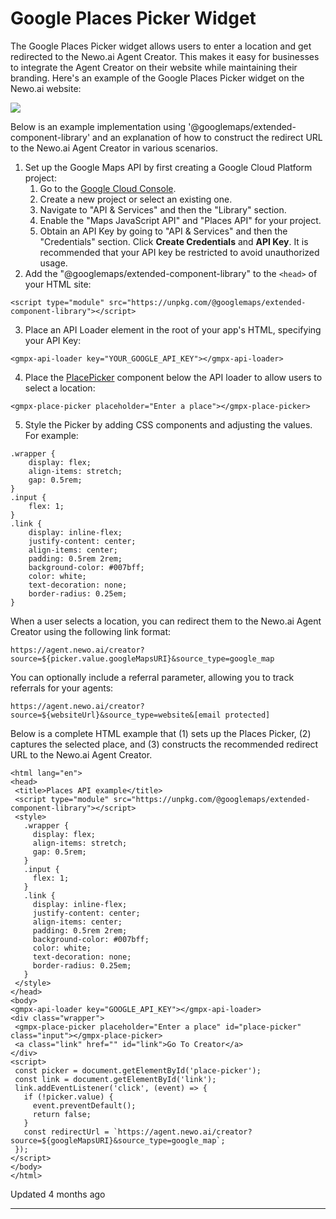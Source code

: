 # Google Places Picker Widget

The Google Places Picker widget allows users to enter a location and get redirected to the Newo.ai Agent Creator. This makes it easy for businesses to integrate the Agent Creator on their website while maintaining their branding. Here's an example of the Google Places Picker widget on the Newo.ai website:

![](https://files.readme.io/c3a4cce47d4b69ed6416dfaa8423efdfb96a4af7013660722196b909e20812da-Screenshot_2024-11-27_at_17.11.01.png)

Below is an example implementation using '@googlemaps/extended-component-library' and an explanation of how to construct the redirect URL to the Newo.ai Agent Creator in various scenarios.

1.  Set up the Google Maps API by first creating a Google Cloud Platform project:
    1.  Go to the [Google Cloud Console](https://console.cloud.google.com/).
    2.  Create a new project or select an existing one.
    3.  Navigate to "API & Services" and then the "Library" section.
    4.  Enable the "Maps JavaScript API" and "Places API" for your project.
    5.  Obtain an API Key by going to "API & Services" and then the "Credentials" section. Click **Create Credentials** and **API Key**. It is recommended that your API key be restricted to avoid unauthorized usage.
2.  Add the "@googlemaps/extended-component-library" to the `<head>` of your HTML site:

```
<script type="module" src="https://unpkg.com/@googlemaps/extended-component-library"></script>
```

3.  Place an API Loader element in the root of your app's HTML, specifying your API Key:

```
<gmpx-api-loader key="YOUR_GOOGLE_API_KEY"></gmpx-api-loader>
```

4.  Place the [PlacePicker](https://github.com/googlemaps/extended-component-library/blob/HEAD/src/place_picker/README.md) component below the API loader to allow users to select a location:

```
<gmpx-place-picker placeholder="Enter a place"></gmpx-place-picker>
```

5.  Style the Picker by adding CSS components and adjusting the values. For example:

```
.wrapper {
    display: flex;
    align-items: stretch;
    gap: 0.5rem;
}
.input {
    flex: 1;
}
.link {
    display: inline-flex;
    justify-content: center;
    align-items: center;
    padding: 0.5rem 2rem;
    background-color: #007bff;
    color: white;
    text-decoration: none;
    border-radius: 0.25em;
}
```

When a user selects a location, you can redirect them to the Newo.ai Agent Creator using the following link format:

```
https://agent.newo.ai/creator?source=${picker.value.googleMapsURI}&source_type=google_map
```

You can optionally include a referral parameter, allowing you to track referrals for your agents:

```
https://agent.newo.ai/creator?source=${websiteUrl}&source_type=website&[email protected]
```

Below is a complete HTML example that (1) sets up the Places Picker, (2) captures the selected place, and (3) constructs the recommended redirect URL to the Newo.ai Agent Creator.

```
<html lang="en">
<head>
 <title>Places API example</title>
 <script type="module" src="https://unpkg.com/@googlemaps/extended-component-library"></script>
 <style>
   .wrapper {
     display: flex;
     align-items: stretch;
     gap: 0.5rem;
   }
   .input {
     flex: 1;
   }
   .link {
     display: inline-flex;
     justify-content: center;
     align-items: center;
     padding: 0.5rem 2rem;
     background-color: #007bff;
     color: white;
     text-decoration: none;
     border-radius: 0.25em;
   }
 </style>
</head>
<body>
<gmpx-api-loader key="GOOGLE_API_KEY"></gmpx-api-loader>
<div class="wrapper">
 <gmpx-place-picker placeholder="Enter a place" id="place-picker" class="input"></gmpx-place-picker>
 <a class="link" href="" id="link">Go To Creator</a>
</div>
<script>
 const picker = document.getElementById('place-picker');
 const link = document.getElementById('link');
 link.addEventListener('click', (event) => {
   if (!picker.value) {
     event.preventDefault();
     return false;
   }
   const redirectUrl = `https://agent.newo.ai/creator?source=${googleMapsURI}&source_type=google_map`;
 });
</script>
</body>
</html>
```

Updated 4 months ago

* * *
